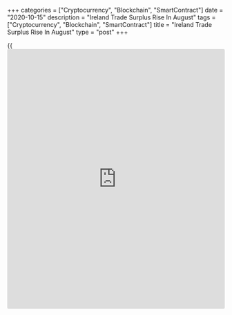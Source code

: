 +++
categories = ["Cryptocurrency", "Blockchain", "SmartContract"]
date = "2020-10-15"
description = "Ireland Trade Surplus Rise In August"
tags = ["Cryptocurrency", "Blockchain", "SmartContract"]
title = "Ireland Trade Surplus Rise In August"
type = "post"
+++

{{<iframe id="large-banner" src="https://www.bounty.group/#slide=5.0" width="100%" height="600" scrolling="no" style="border: 0px solid rgb(216, 221, 230); border-radius: 3px;">}}

Ireland's trade surplus increased in August as exports rose and imports
fell, figures from the Central Statistics Office showed on Thursday.

The trade surplus increased to EUR 6.771 billion in August from EUR
5.194 billion in July. In the same month last year, the trade surplus
was EUR 4.843 billion.

Exports rose by a seasonally adjusted 6.0 percent monthly in August, and
imports decreased 9.0 percent.

On an unadjusted basis, exports increased 9.0 percent annually in
August, while imports declined 10.0 percent.

Data showed that exports to Britain increased 6.0 percent on year in
August, while imports fell 3.0 percent.

For comments and feedback [contact](https://www.playgroundfx.com/contact/): editorial@rtt[news](https://www.letsplayfx.com/blog/forex-news-website/).com

[Economic News][1]

 **What parts of the world are seeing the best (and worst) economic
performances lately? Click[here][2] to check out our [Econ Scorecard][2]
and find out! See up-to-the-moment [ranking](https://www.playgroundfx.com/blog/crypto-exchange-ranking/)s for the best and worst
performers in [GDP][3], [unemployment rate][4], [inflation][5] and much
more.**

   1. www.rtt[news](https://www.letsplayfx.com/blog/forex-news-website/).com/Content/EconomicNews.aspx
   2. www.rtt[news](https://www.letsplayfx.com/blog/forex-news-website/).com/economic-scorecard/world-rank/unemployment-rate/highest-performance.aspx
   3. www.rtt[news](https://www.letsplayfx.com/blog/forex-news-website/).com/economic-scorecard/world-rank/GDP/highest-performance.aspx
   4. www.rtt[news](https://www.letsplayfx.com/blog/forex-news-website/).com/economic-scorecard/world-rank/unemployment-rate/lowest-performance.aspx
   5. www.rtt[news](https://www.letsplayfx.com/blog/forex-news-website/).com/economic-scorecard/world-rank/CPI/highest-performance.aspx